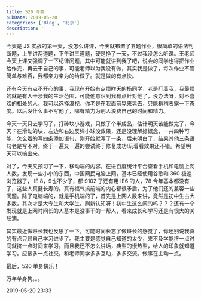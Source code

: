```yaml
---
title: 520 今夜
pubDate: 2019-05-20
categories: ['Blog', '北京']
description: ''
---
```


今天是 JS  实战的第一天，没怎么讲课，今天就布置了五题作业，很简单的语法判断题，上午讲两道题，下午讲三道题，硬是挣了一天，不过我没怎么听课。王老师今天上课又强调了一下纪律问题，其中可能就讲到我了吧，说会的同学也得把作业给作完，再去干自己的事，可能老师以为我没有做，其实我是做了，每次作业不管简单与难否，我都亲力亲为的给做了。就是做的有点快。

还有今天有点不开心的事，我现在开始有点烦昨天的杨同学，老是盯着我，我最烦的就是有人干涉我的生活范围，可能他意识到我有点针对他了，没办法呀，对不喜欢的相处的人，我可以选择漠视，你老是在我面前晃来晃去，只能稍稍表露一下态度。以后没什么事不写他了，哪有精力为别人浪费自己的时间和精力。

今天一天只去学习了，打砖块小游戏，只做了个半成品，估计明天该能做完了，今天卡在滑动的块，左边和右边反弹小球没效果，还是没理解好概念，一共四种可能，怎么着的写四条添加语句，刚开始就写了一条，后来明白了，结果其他三条语句老是写不对。终于一遍又一遍的尝试终于修复成功!玩着看效果还不错。希望明天可以搞出来。

对了，今天又预习了一下，移动端的内容，在进百度统计平台查看手机和电脑上网人数，发现一些小小的东西，中国网民电脑上网，基本已经使用谷歌和 360 极速浏览器了， IE 8，9也不少了，都 9102 了还有用 IE6 的人，78 今年基本都没有了，这些人真挺长寿的。真有福气搞前端的内心都很矛盾，为了他们还的兼容一些问题。除了电脑端的，就是手机端的了，首先是上网人数来讲，竟然是初中生占大多数，其次才是大专生和大学生。刷新认知呀！初中生这么闲的吗？？？还有一个发现就是上网时间长的人基本是没事干的一帮人，看来成长和学习还是有很大的关联滴。

其实最近做班长我也反思了一下，可能时间长忘了做班长的感觉了，你还别说我真的有点只顾自己学习进步了。我主要是感觉自己知道的太少，来不及学能挤一点时间就挤一点时间来学习。而且我还不怎么讲话，典型的慢热型，给人的印象就知道学习。应该多一点社交，和老师同学多多互动，多多交流。做事在主动一点。

最后，520 单身快乐！

万年单身狗。。。

2019-05-20 23:33
